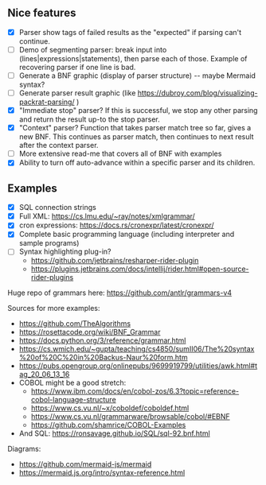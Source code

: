
## Nice features

- [x] Parser show tags of failed results as the "expected" if parsing can't continue.
- [ ] Demo of segmenting parser: break input into (lines|expressions|statements), then parse each of those. Example of recovering parser if one line is bad.
- [ ] Generate a BNF graphic (display of parser structure) -- maybe Mermaid syntax?
- [ ] Generate parser result graphic (like https://dubroy.com/blog/visualizing-packrat-parsing/ )
- [x] "Immediate stop" parser? If this is successful, we stop any other parsing and return the result up-to the stop parser.
- [x] "Context" parser? Function that takes parser match tree so far, gives a new BNF. This continues as parser match, then continues to next result after the context parser.
- [ ] More extensive read-me that covers all of BNF with examples
- [x] Ability to turn off auto-advance within a specific parser and its children.

## Examples

- [x] SQL connection strings
- [x] Full XML: https://cs.lmu.edu/~ray/notes/xmlgrammar/
- [x] cron expressions: https://docs.rs/cronexpr/latest/cronexpr/
- [x] Complete basic programming language (including interpreter and sample programs)
- [ ] Syntax highlighting plug-in? 
    - https://github.com/jetbrains/resharper-rider-plugin
    - https://plugins.jetbrains.com/docs/intellij/rider.html#open-source-rider-plugins

Huge repo of grammars here: https://github.com/antlr/grammars-v4

Sources for more examples:

- https://github.com/TheAlgorithms
- https://rosettacode.org/wiki/BNF_Grammar
- https://docs.python.org/3/reference/grammar.html
- https://cs.wmich.edu/~gupta/teaching/cs4850/sumII06/The%20syntax%20of%20C%20in%20Backus-Naur%20form.htm
- https://pubs.opengroup.org/onlinepubs/9699919799/utilities/awk.html#tag_20_06_13_16
- COBOL might be a good stretch:
  - https://www.ibm.com/docs/en/cobol-zos/6.3?topic=reference-cobol-language-structure
  - https://www.cs.vu.nl/~x/coboldef/coboldef.html
  - https://www.cs.vu.nl/grammarware/browsable/cobol/#EBNF
  - https://github.com/shamrice/COBOL-Examples
- And SQL: https://ronsavage.github.io/SQL/sql-92.bnf.html

Diagrams:
- https://github.com/mermaid-js/mermaid
- https://mermaid.js.org/intro/syntax-reference.html